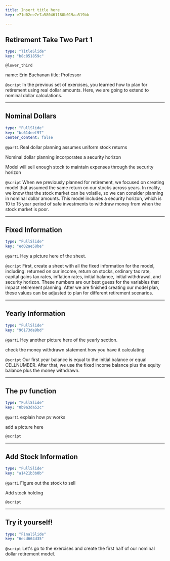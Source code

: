 ```yaml
---
title: Insert title here
key: e71d02ee7e7a580461180b019aa519bb

---
```

## Retirement Take Two Part 1

```yaml
type: "TitleSlide"
key: "b8c851859c"
```

`@lower_third`

name: Erin Buchanan
title: Professor


`@script`
In the previous set of exercises, you learned how to plan for retirement using real dollar amounts. Here, we are going to extend to nominal dollar calculations.


---
## Nominal Dollars

```yaml
type: "FullSlide"
key: "bc614eef97"
center_content: false
```

`@part1`
Real dollar planning assumes uniform stock returns

Nominal dollar planning incorporates a security horizon

Model will sell enough stock to maintain expenses through the security horizon


`@script`
When we previously planned for retirement, we focused on creating model that assumed the same return on our stocks across years. In reality, we know that the stock market can be volatile, so we can consider planning in nominal dollar amounts. This model includes a security horizon, which is 10 to 15 year period of safe investments to withdraw money from when the stock market is poor.


---
## Fixed Information

```yaml
type: "FullSlide"
key: "ed02ae58be"
```

`@part1`
Hey a picture here of the sheet.


`@script`
First, create a sheet with all the fixed information for the model, including: returned on our income, return on stocks, ordinary tax rate, capital gains tax rates, inflation rates, initial balance, initial withdrawal, and security horizon. These numbers are our best guess for the variables that impact retirement planning. After we are finished creating our model plan, these values can be adjusted to plan for different retirement scenarios.


---
## Yearly Information

```yaml
type: "FullSlide"
key: "96173de9bd"
```

`@part1`
Hey another picture here of the yearly section. 

check the money withdrawn statement how you have it calculating


`@script`
Our first year balance is equal to the initial balance or equal CELLNUMBER. After that, we use the fixed income balance plus the equity balance plus the money withdrawn.


---
## The pv function

```yaml
type: "FullSlide"
key: "0b9a3da52c"
```

`@part1`
explain how pv works 

add a picture here


`@script`



---
## Add Stock Information

```yaml
type: "FullSlide"
key: "a1421b3b0b"
```

`@part1`
Figure out the stock to sell

Add stock holding


`@script`



---
## Try it yourself!

```yaml
type: "FinalSlide"
key: "6ecd664d35"
```

`@script`
Let's go to the exercises and create the first half of our nominal dollar retirement model.

